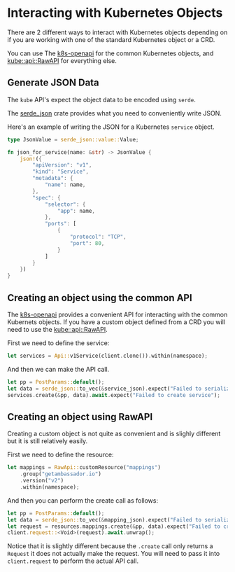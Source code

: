 # Interacting with Kubernetes Objects

There are 2 different ways to interact with Kubernetes objects depending on if
you are working with one of the standard Kubernetes object or a CRD.

You can use 
The [k8s-openapi](https://github.com/Arnavion/k8s-openapi) for the common
Kubernetes objects, and 
[kube::api::RawAPI](https://docs.rs/kube/0.25.0/kube/api/struct.RawApi.html)
for everything else.


## Generate JSON Data

The `kube` API's expect the object data to be encoded using `serde`.

The
[serde_json](https://docs.serde.rs/serde_json/) crate provides what you need
to conveniently write JSON.

Here's an example of writing the JSON for a Kubernetes `service` object.

```rust
type JsonValue = serde_json::value::Value;

fn json_for_service(name: &str) -> JsonValue {
    json!({
        "apiVersion": "v1",
        "kind": "Service",
        "metadata": {
            "name": name,
        },
        "spec": {
            "selector": {
                "app": name,
            },
            "ports": [
                {
                    "protocol": "TCP",
                    "port": 80,
                }
            ]
        }
    })
}
```


## Creating an object using the common API

The [k8s-openapi](https://github.com/Arnavion/k8s-openapi) provides a convenient
API for interacting with the common Kubernets objects.  If you have a custom
object defined from a CRD you will need to use the 
[kube::api::RawAPI](https://docs.rs/kube/0.25.0/kube/api/struct.RawApi.html).

First we need to define the service:
```rust
let services = Api::v1Service(client.clone()).within(namespace);
```

And then we can make the API call.

```rust
let pp = PostParams::default();
let data = serde_json::to_vec(&service_json).expect("Failed to serialize Service json");
services.create(&pp, data).await.expect("Failed to create service");
```


## Creating an object using RawAPI

Creating a custom object is not quite as convenient and is slighly
different but it is still relatively easily.

First we need to define the resource:

```rust
let mappings = RawApi::customResource("mappings")
    .group("getambassador.io")
    .version("v2")
    .within(namespace);
```

And then you can perform the create call as follows:

```rust
let pp = PostParams::default();
let data = serde_json::to_vec(&mapping_json).expect("Failed to serialize Mapping json");
let request = resources.mappings.create(&pp, data).expect("Failed to create mapping");
client.request::<Void>(request).await.unwrap();
```

Notice that it is slightly different because the `.create` call only returns a `Request`
it does not actually make the request.  You will need to pass it into `client.request`
to perform the actual API call.